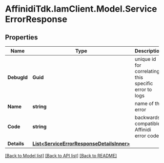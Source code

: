 # AffinidiTdk.IamClient.Model.ServiceErrorResponse

## Properties

Name | Type | Description | Notes
------------ | ------------- | ------------- | -------------
**DebugId** | **Guid** | unique id for correlating this specific error to logs | 
**Name** | **string** | name of the error | 
**Code** | **string** | backwards compatible Affinidi error code | 
**Details** | [**List&lt;ServiceErrorResponseDetailsInner&gt;**](ServiceErrorResponseDetailsInner.md) |  | [optional] 

[[Back to Model list]](../README.md#documentation-for-models) [[Back to API list]](../README.md#documentation-for-api-endpoints) [[Back to README]](../README.md)

